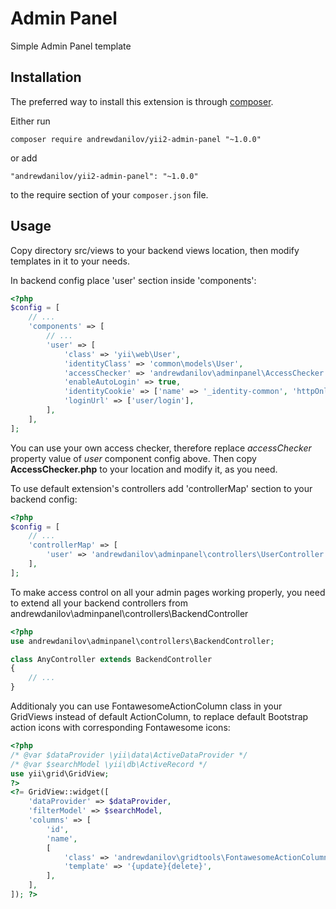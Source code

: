 Admin Panel
===========
Simple Admin Panel template

Installation
------------

The preferred way to install this extension is through [composer](http://getcomposer.org/download/).

Either run

```
composer require andrewdanilov/yii2-admin-panel "~1.0.0"
```

or add

```
"andrewdanilov/yii2-admin-panel": "~1.0.0"
```

to the require section of your `composer.json` file.


Usage
-----

Copy directory src/views to your backend views location, then modify templates in it to your needs.

In backend config place 'user' section inside 'components':

```php
<?php
$config = [
	// ...
	'components' => [
		// ...
		'user' => [
			'class' => 'yii\web\User',
			'identityClass' => 'common\models\User',
			'accessChecker' => 'andrewdanilov\adminpanel\AccessChecker',
			'enableAutoLogin' => true,
			'identityCookie' => ['name' => '_identity-common', 'httpOnly' => true],
			'loginUrl' => ['user/login'],
		],
	],
];
```

You can use your own access checker, therefore replace _accessChecker_ property value of _user_ component config above. Then copy __AccessChecker.php__ to your location and modify it, as you need.

To use default extension's controllers add 'controllerMap' section to your backend config:

```php
<?php
$config = [
	// ...
	'controllerMap' => [
		'user' => 'andrewdanilov\adminpanel\controllers\UserController',
	],
];
```

To make access control on all your admin pages working properly, you need to extend all your backend controllers from
andrewdanilov\adminpanel\controllers\BackendController

```php
<?php
use andrewdanilov\adminpanel\controllers\BackendController;

class AnyController extends BackendController
{
	// ...
}
```

Additionaly you can use FontawesomeActionColumn class in your GridViews instead of default ActionColumn, to replace default Bootstrap action icons with corresponding Fontawesome icons:

```php
<?php
/* @var $dataProvider \yii\data\ActiveDataProvider */
/* @var $searchModel \yii\db\ActiveRecord */
use yii\grid\GridView;
?>
<?= GridView::widget([
	'dataProvider' => $dataProvider,
	'filterModel' => $searchModel,
	'columns' => [
		'id',
		'name',
		[
			'class' => 'andrewdanilov\gridtools\FontawesomeActionColumn',
			'template' => '{update}{delete}',
		],
	],
]); ?>
```